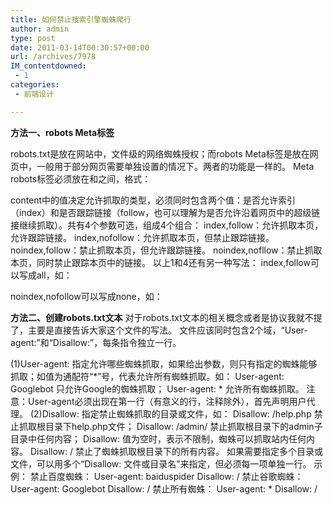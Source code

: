 ```yaml
---
title: 如何禁止搜索引擎蜘蛛爬行
author: admin
type: post
date: 2011-03-14T00:30:57+00:00
url: /archives/7978
IM_contentdowned:
 - 1
categories:
 - 前端设计

---
```

**方法一、robots Meta标签**

robots.txt是放在网站中，文件级的网络蜘蛛授权；而robots Meta标签是放在网页中，一般用于部分网页需要单独设置的情况下。两者的功能是一样的。
Meta robots标签必须放在和之间，格式：

content中的值决定允许抓取的类型，必须同时包含两个值：是否允许索引（index）和是否跟踪链接（follow，也可以理解为是否允许沿着网页中的超级链接继续抓取）。共有4个参数可选，组成4个组合：
index,follow：允许抓取本页，允许跟踪链接。
index,nofollow：允许抓取本页，但禁止跟踪链接。
noindex,follow：禁止抓取本页，但允许跟踪链接。
noindex,nofllow：禁止抓取本页，同时禁止跟踪本页中的链接。
以上1和4还有另一种写法：
index,follow可以写成all，如：

noindex,nofollow可以写成none，如：

**方法二、创建robots.txt文本**
对于robots.txt文本的相关概念或者是协议我就不提了，主要是直接告诉大家这个文件的写法。
文件应该同时包含2个域，“User-agent:”和“Disallow:”，每条指令独立一行。


(1)User-agent:
指定允许哪些蜘蛛抓取，如果给出参数，则只有指定的蜘蛛能够抓取；如值为通配符“*”号，代表允许所有蜘蛛抓取。如：
User-agent: Googlebot
只允许Google的蜘蛛抓取；
User-agent: *
允许所有蜘蛛抓取。
注意：User-agent必须出现在第一行（有意义的行，注释除外），首先声明用户代理。
(2)Disallow:
指定禁止蜘蛛抓取的目录或文件，如：
Disallow: /help.php
禁止抓取根目录下help.php文件；
Disallow: /admin/
禁止抓取根目录下的admin子目录中任何内容；
Disallow:
值为空时，表示不限制，蜘蛛可以抓取站内任何内容。
Disallow: /
禁止了蜘蛛抓取根目录下的所有内容。
如果需要指定多个目录或文件，可以用多个“Disallow: 文件或目录名”来指定，但必须每一项单独一行。
示例：
禁止百度蜘蛛：
User-agent: baiduspider
Disallow: /
禁止谷歌蜘蛛：
User-agent: Googlebot
Disallow: /
禁止所有蜘蛛：
User-agent: *
Disallow: /